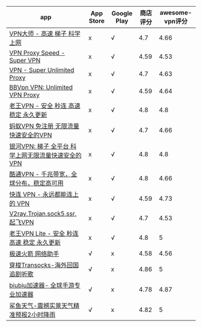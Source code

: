 |app|App Store|Google Play|商店评分|awesome-vpn评分|
|---|---|---|---|---|
|[VPN大师 - 高速 梯子 科学上网](https://play.google.com/store/apps/details?id=com.free.vpn.proxy.master.app&hl=zh-cn&gl=cn)|x|√|4.7|4.66|
|[VPN Proxy Speed - Super VPN](https://play.google.com/store/apps/details?id=com.supervpn.vpn.free.proxy&hl=zh-cn&gl=cn)|x|√|4.59|4.53|
|[VPN - Super Unlimited Proxy](https://play.google.com/store/apps/details?id=com.free.vpn.super.hotspot.open&hl=zh-cn&gl=cn)|x|√|4.7|4.63|
|[BBVpn VPN: Unlimited VPN Proxy](https://play.google.com/store/apps/details?id=bbv.avdev.bbvpn&hl=zh-cn&gl=cn)|x|√|4.59|4.64|
|[老王VPN - 安全 秒连 高速 稳定 永久更新](https://play.google.com/store/apps/details?id=com.sticktoit&hl=zh-cn&gl=cn)|x|√|4.8|4.8|
|[蚂蚁VPN   免注册  无限流量 快速安全的VPN](https://play.google.com/store/apps/details?id=com.mayi.xiaoyi&hl=zh-cn&gl=cn)|x|√|4.7|4.66|
|[银河VPN: 梯子 全平台 科学上网无限流量快速安全的VPN](https://play.google.com/store/apps/details?id=com.galaxylab.ss&hl=zh-cn&gl=cn)|x|√|4.8|4.8|
|[酷通VPN - 千兆带宽，全球分布，稳定高可用](https://play.google.com/store/apps/details?id=com.kuto.vpn&hl=zh-cn&gl=cn)|x|√|4.8|4.66|
|[快连 VPN - 永远都能连上的 VPN](https://play.google.com/store/apps/details?id=world.letsgo.booster.android.pro&hl=zh-cn&gl=cn)|x|√|4.59|4.73|
|[V2ray,Trojan,sock5,ssr,起飞VPN](https://play.google.com/store/apps/details?id=com.ambrose.overwall&hl=zh-cn&gl=cn)|x|√|4.7|4.53|
|[老王VPN Lite - 安全 秒连 高速 稳定 永久更新](https://play.google.com/store/apps/details?id=com.trustyourself&hl=zh-cn&gl=cn)|x|√|4.8|5|
|[极速火箭 网络助手](https://apps.apple.com/cn/app/id1444547218?l=zh-cn)|√|x|4.58|4.56|
|[穿梭Transocks-海外回国追剧听歌](https://apps.apple.com/cn/app/id1171836473?l=zh-cn)|√|x|4.86|5|
|[biubiu加速器- 全球手游专业加速器](https://apps.apple.com/cn/app/id1452958918?l=zh-cn)|√|x|4.78|4.87|
|[鲨鱼天气-震撼实景天气精准预报2小时降雨](https://apps.apple.com/cn/app/id1207730070?l=zh-cn)|√|x|4.82|5|

